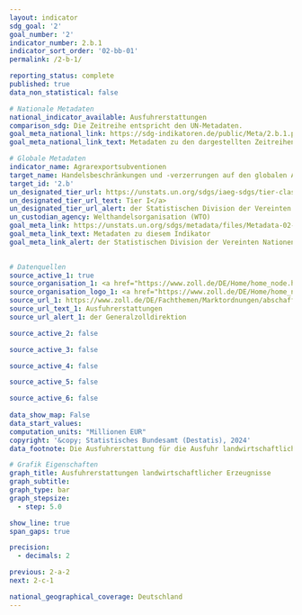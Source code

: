 ```yaml
---
layout: indicator    
sdg_goal: '2'    
goal_number: '2'    
indicator_number: 2.b.1    
indicator_sort_order: '02-bb-01'    
permalink: /2-b-1/    

reporting_status: complete    
published: true    
data_non_statistical: false    

# Nationale Metadaten    
national_indicator_available: Ausfuhrerstattungen    
comparison_sdg: Die Zeitreihe entspricht den UN-Metadaten.    
goal_meta_national_link: https://sdg-indikatoren.de/public/Meta/2.b.1.pdf
goal_meta_national_link_text: Metadaten zu den dargestellten Zeitreihen    

# Globale Metadaten    
indicator_name: Agrarexportsubventionen    
target_name: Handelsbeschränkungen und -verzerrungen auf den globalen Agrarmärkten korrigieren und verhindern, unter anderem durch die parallele Abschaffung aller Formen von Agrarexportsubventionen und aller Exportmaßnahmen mit gleicher Wirkung im Einklang mit dem Mandat der Doha-Entwicklungsrunde    
target_id: '2.b'    
un_designated_tier_url: https://unstats.un.org/sdgs/iaeg-sdgs/tier-classification/'    
un_designated_tier_url_text: Tier I</a>    
un_designated_tier_url_alert: der Statistischen Division der Vereinten Nationen    
un_custodian_agency: Welthandelsorganisation (WTO)    
goal_meta_link: https://unstats.un.org/sdgs/metadata/files/Metadata-02-0B-01.pdf    
goal_meta_link_text: Metadaten zu diesem Indikator    
goal_meta_link_alert: der Statistischen Division der Vereinten Nationen    
    

# Datenquellen
source_active_1: true
source_organisation_1: <a href="https://www.zoll.de/DE/Home/home_node.html;jsessionid=BB39D838C179FDA092FA3FB2828C07FA.live4411" target="_blank" onclick="return confirm_alert('der Generalzolldirektion','De');"> Generalzolldirektion </a>
source_organisation_logo_1: <a href="https://www.zoll.de/DE/Home/home_node.html;jsessionid=BB39D838C179FDA092FA3FB2828C07FA.live4411" target="_blank" onclick="return confirm_alert('der Generalzolldirektion','De');"><img src="https://sdg-indikatoren.de/public/OrgImgDe/zoll.png" alt="Logo zoll" style="height:60px; width:148px"/></a>
source_url_1: https://www.zoll.de/DE/Fachthemen/Marktordnungen/abschaffung_ausfuhrerstattung.html?nn=297020&faqCalledDoc=297020
source_url_text_1: Ausfuhrerstattungen
source_url_alert_1: der Generalzolldirektion

source_active_2: false

source_active_3: false

source_active_4: false

source_active_5: false

source_active_6: false
    
data_show_map: False    
data_start_values:     
computation_units: "Millionen EUR"    
copyright: '&copy; Statistisches Bundesamt (Destatis), 2024'    
data_footnote: Die Ausfuhrerstattung für die Ausfuhr landwirtschaftlicher Erzeugnisse wurde schrittweise auf null gesenkt.    

# Grafik Eigenschaften    
graph_title: Ausfuhrerstattungen landwirtschaftlicher Erzeugnisse
graph_subtitle:     
graph_type: bar
graph_stepsize: 
  - step: 5.0    

show_line: true
span_gaps: true

precision:
  - decimals: 2    

previous: 2-a-2    
next: 2-c-1    

national_geographical_coverage: Deutschland    
---
```


<span></span>